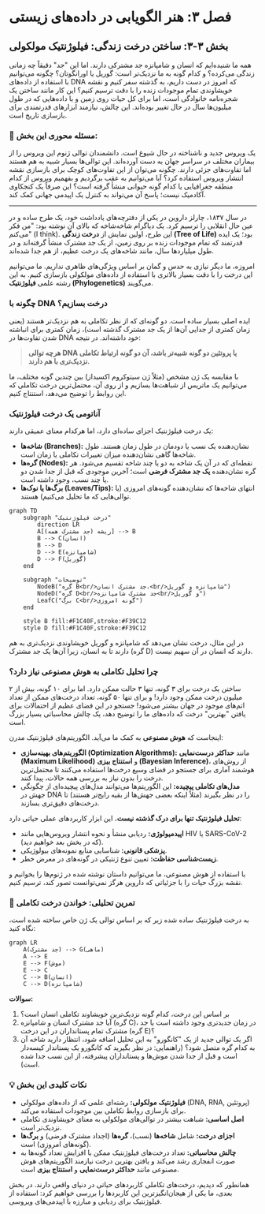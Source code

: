 # فصل ۳: هنر الگویابی در داده‌های زیستی

## بخش ۳-۳: ساختن درخت زندگی: فیلوژنتیک مولکولی

همه ما شنیده‌ایم که انسان و شامپانزه جد مشترکی دارند. اما این "جد" دقیقاً چه زمانی زندگی می‌کرده؟ و کدام گونه به ما نزدیک‌تر است: گوریل یا اورانگوتان؟ چگونه می‌توانیم با استفاده از داده‌های DNA که امروز در دست داریم، به گذشته سفر کنیم و نقشه خویشاوندی تمام موجودات زنده را با دقت ترسیم کنیم؟ این کار مانند ساختن یک شجره‌نامه خانوادگی است، اما برای کل حیات روی زمین و با داده‌هایی که در طول میلیون‌ها سال در حال تغییر بوده‌اند. این چالش، نیازمند ابزارهای قدرتمندی برای بازسازی تاریخ است.

### 🎯 مسئله محوری این بخش:

یک ویروس جدید و ناشناخته در حال شیوع است. دانشمندان توالی ژنوم این ویروس را از بیماران مختلف در سراسر جهان به دست آورده‌اند. این توالی‌ها بسیار شبیه‌ به هم هستند اما تفاوت‌های جزئی دارند. چگونه می‌توان از این تفاوت‌های کوچک برای بازسازی نقشه انتشار ویروس استفاده کرد؟ آیا می‌توانیم به عقب برگردیم و بفهمیم ویروس از کدام منطقه جغرافیایی یا کدام گونه حیوانی منشأ گرفته است؟ این صرفاً یک کنجکاوی آکادمیک نیست؛ پاسخ آن می‌تواند به کنترل یک اپیدمی جهانی کمک کند.

---

در سال ۱۸۳۷، چارلز داروین در یکی از دفترچه‌های یادداشت خود، یک طرح ساده و در عین حال انقلابی را ترسیم کرد. یک دیاگرام شاخه‌شاخه که بالای آن نوشته بود: "من فکر می‌کنم" (I think). این طرح، اولین نمایش از **درخت زندگی (Tree of Life)** بود؛ یک ایده قدرتمند که تمام موجودات زنده بر روی زمین، از یک جد مشترک منشأ گرفته‌اند و در طول میلیاردها سال، مانند شاخه‌های یک درخت عظیم، از هم جدا شده‌اند.

امروزه، ما دیگر نیازی به حدس و گمان بر اساس ویژگی‌های ظاهری نداریم. ما می‌توانیم این درخت را با دقت بسیار بالاتری با استفاده از داده‌های مولکولی بازسازی کنیم. به این رشته علمی **فیلوژنتیک (Phylogenetics)** می‌گویند.

### **چگونه با DNA درخت بسازیم؟**

ایده اصلی بسیار ساده است. دو گونه‌ای که از نظر تکاملی به هم نزدیک‌تر هستند (یعنی زمان کمتری از جدایی آن‌ها از یک جد مشترک گذشته است)، زمان کمتری برای انباشته شدن تفاوت‌ها در DNA خود داشته‌اند. در نتیجه:

> **هرچه توالی DNA یا پروتئین دو گونه شبیه‌تر باشد، آن دو گونه ارتباط تکاملی نزدیک‌تری با هم دارند.**

با مقایسه یک ژن مشخص (مثلاً ژن سیتوکروم اکسیداز) بین چندین گونه مختلف، ما می‌توانیم یک ماتریس از شباهت‌ها بسازیم و از روی آن، محتمل‌ترین درخت تکاملی که این روابط را توضیح می‌دهد، استنتاج کنیم.

### **آناتومی یک درخت فیلوژنتیک**

یک درخت فیلوژنتیک اجزای ساده‌ای دارد، اما هرکدام معنای عمیقی دارند:

- **شاخه‌ها (Branches):** نشان‌دهنده یک نسب یا دودمان در طول زمان هستند. طول شاخه‌ها گاهی نشان‌دهنده میزان تغییرات تکاملی یا زمان است.
- **گره‌ها (Nodes):** نقطه‌ای که در آن یک شاخه به دو یا چند شاخه تقسیم می‌شود. هر گره نشان‌دهنده **یک جد مشترک فرضی** است؛ آخرین موجودی که قبل از جدا شدن دو یا چند نسب، وجود داشته است.
- **برگ‌ها یا نوک‌ها (Leaves/Tips):** انتهای شاخه‌ها که نشان‌دهنده گونه‌های امروزی (یا توالی‌هایی که ما تحلیل می‌کنیم) هستند.

```mermaid
graph TD
    subgraph "درخت فیلوژنتیک"
        direction LR
        A[ریشه (جد مشترک همه)] --> B
        B --> C(انسان)
        B --> D
        D --> E(شامپانزه)
        D --> F(گوریل)
    end

    subgraph "توضیحات"
        NodeB("گره B<br/>جد مشترک انسان،<br/>شامپانزه و گوریل")
        NodeD("گره D<br/>جد مشترک شامپانزه<br/>و گوریل")
        LeafC("برگ C<br/>گونه امروزی")
    end

    style B fill:#F1C40F,stroke:#F39C12
    style D fill:#F1C40F,stroke:#F39C12
```

در این مثال، درخت نشان می‌دهد که شامپانزه و گوریل خویشاوندی نزدیک‌تری به هم دارند تا به انسان، زیرا آن‌ها یک جد مشترک (گره D) دارند که انسان در آن سهیم نیست.

### **چرا تحلیل تکاملی به هوش مصنوعی نیاز دارد؟**

ساختن یک درخت برای ۳ گونه، تنها ۳ حالت ممکن دارد. اما برای ۱۰ گونه، بیش از ۲ میلیون درخت ممکن وجود دارد! و برای تنها ۵۰ گونه، تعداد درخت‌های ممکن از تعداد اتم‌های موجود در جهان بیشتر می‌شود! جستجو در این فضای عظیم از احتمالات برای یافتن "بهترین" درخت که داده‌های ما را توضیح دهد، یک چالش محاسباتی بسیار بزرگ است.

اینجاست که **هوش مصنوعی** به کمک ما می‌آید. الگوریتم‌های فیلوژنتیک مدرن:

- **الگوریتم‌های بهینه‌سازی (Optimization Algorithms):** مانند **حداکثر درست‌نمایی (Maximum Likelihood)** و **استنتاج بیزی (Bayesian Inference)**، از روش‌های هوشمند آماری برای جستجو در فضای وسیع درخت‌ها استفاده می‌کنند تا محتمل‌ترین درخت را بدون نیاز به بررسی همه حالات، پیدا کنند.
- **مدل‌های تکاملی پیچیده:** این الگوریتم‌ها می‌توانند مدل‌های پیچیده‌ای از چگونگی جهش در DNA را در نظر بگیرند (مثلاً اینکه بعضی جهش‌ها از بقیه رایج‌تر هستند) تا درخت‌های دقیق‌تری بسازند.

**تحلیل فیلوژنتیک تنها برای درک گذشته نیست.** این ابزار کاربردهای عملی حیاتی دارد:

- **اپیدمیولوژی:** ردیابی منشأ و نحوه انتشار ویروس‌هایی مانند HIV یا SARS-CoV-2 (که در بخش بعد خواهیم دید).
- **پزشکی قانونی:** شناسایی منابع نمونه‌های بیولوژیکی.
- **زیست‌شناسی حفاظت:** تعیین تنوع ژنتیکی در گونه‌های در معرض خطر.

با استفاده از هوش مصنوعی، ما می‌توانیم داستان نوشته شده در ژنوم‌ها را بخوانیم و نقشه بزرگ حیات را با جزئیاتی که داروین هرگز نمی‌توانست تصور کند، ترسیم کنیم.

### 🔬 تمرین تحلیلی: خواندن درخت تکاملی

به درخت فیلوژنتیک ساده شده زیر که بر اساس توالی یک ژن خاص ساخته شده است، نگاه کنید:

```mermaid
graph LR
    A(جد مشترک) --> G(ماهی)
    A --> E
    E --> F(موش)
    E --> C
    C --> B(انسان)
    C --> D(شامپانزه)
```

**سوالات:**

1.  بر اساس این درخت، کدام گونه نزدیک‌ترین خویشاوند تکاملی انسان است؟
2.  آیا جد مشترک انسان و شامپانزه (گره C)، در زمان جدیدتری وجود داشته است یا جد مشترک تمام پستانداران در این درخت (گره E)؟
3.  اگر یک توالی جدید از یک "کانگورو" به این تحلیل اضافه شود، انتظار دارید شاخه آن به کدام گره متصل شود؟ (راهنمایی: در نظر بگیرید که کانگورو یک پستاندار کیسه‌دار است و قبل از جدا شدن موش‌ها و پستانداران پیشرفته، از این نسب جدا شده است).

### 💡 نکات کلیدی این بخش

- **فیلوژنتیک مولکولی:** رشته‌ای علمی که از داده‌های مولکولی (DNA, RNA, پروتئین) برای بازسازی روابط تکاملی بین موجودات استفاده می‌کند.
- **اصل اساسی:** شباهت بیشتر در توالی‌های مولکولی به معنای خویشاوندی تکاملی نزدیک‌تر است.
- **اجزای درخت:** شامل **شاخه‌ها** (نسب)، **گره‌ها** (اجداد مشترک فرضی) و **برگ‌ها** (گونه‌های امروزی) است.
- **چالش محاسباتی:** تعداد درخت‌های فیلوژنتیک ممکن با افزایش تعداد گونه‌ها به صورت انفجاری رشد می‌کند و یافتن بهترین درخت نیازمند الگوریتم‌های هوش مصنوعی مانند **حداکثر درست‌نمایی** و **استنتاج بیزی** است.

همانطور که دیدیم، درخت‌های تکاملی کاربردهای حیاتی در دنیای واقعی دارند. در بخش بعدی، ما یکی از هیجان‌انگیزترین این کاربردها را بررسی خواهیم کرد: استفاده از فیلوژنتیک برای ردیابی و مبارزه با اپیدمی‌های ویروسی.
